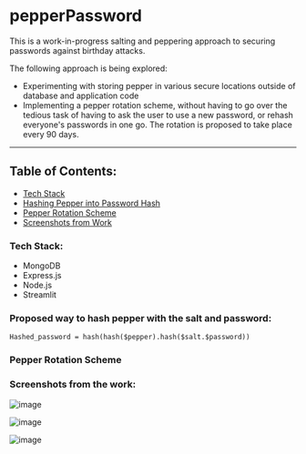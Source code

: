 # pepperPassword

This is a work-in-progress salting and peppering approach to securing passwords against birthday attacks. 

The following approach is being explored:

<ul>
  <li>Experimenting with storing pepper in various secure locations outside of database and application code</li>
  <li>Implementing a pepper rotation scheme, without having to go over the tedious task of having to ask the user to use a new password, or rehash everyone's passwords in one go. The rotation is proposed to take place every 90 days.</li>
</ul>

<hr>

<h2>Table of Contents:</h2>

<ul>
  <li><a href="#techstack">Tech Stack</a></li>
  <li><a href="#hash">Hashing Pepper into Password Hash</a></li>
  <li><a href="#rotation">Pepper Rotation Scheme</a></li>
  <li><a href="screenshots">Screenshots from Work</a></li>
</ul>

<h3 id="techstack">Tech Stack:</h3>

<ul>
  <li>MongoDB</li>
  <li>Express.js</li>
  <li>Node.js</li>
  <li>Streamlit</li>
</ul>

<h3 id="hash">Proposed way to hash pepper with the salt and password:</h3>

```Hashed_password = hash(hash($pepper).hash($salt.$password))```

<h3 id="rotation">Pepper Rotation Scheme</h3>



<h3 id="screenshots">Screenshots from the work:</h3>

![image](https://github.com/ShreeluSantosh/pepperPassword/assets/94289402/eb890ec3-3262-4bdd-b0fc-ea6ae86151af)

![image](https://github.com/ShreeluSantosh/pepperPassword/assets/94289402/b27ce45e-a082-47f1-9748-fdde58864a37)

![image](https://github.com/ShreeluSantosh/pepperPassword/assets/94289402/b66c35ad-3f05-4589-95f8-250ed82279a1)
